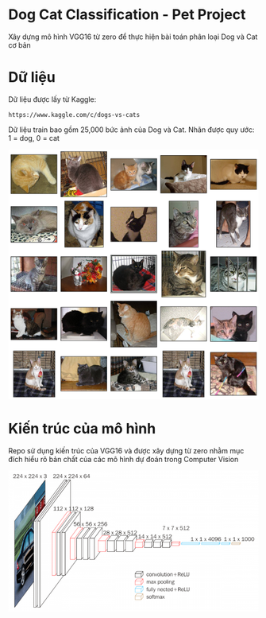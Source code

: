 # Dog Cat Classification - Pet Project

Xây dựng mô hình VGG16 từ zero để thực hiện bài toán phân loại Dog và Cat cơ bản


# Dữ liệu 

Dữ liệu được lấy từ Kaggle:

```
https://www.kaggle.com/c/dogs-vs-cats
```

Dữ liệu train bao gồm 25,000 bức ảnh của Dog và Cat. Nhãn được quy ước: 1 = dog, 0 = cat

![](img/download-1.png)

# Kiến trúc của mô hình

Repo sử dụng kiến trúc của VGG16 và được xây dựng từ zero nhằm mục đích hiểu rõ bản chất của các mô hình dự đoán trong Computer Vision

![](img/vgg16.png)